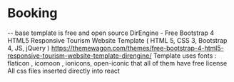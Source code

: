 # Booking
-- base template is free and open source
DirEngine - Free Bootstrap 4 HTML5 Responsive Tourism Website Template ( HTML 5, CSS 3, Bootstrap 4, JS, jQuery )
https://themewagon.com/themes/free-bootstrap-4-html5-responsive-tourism-website-template-direngine/
Template uses fonts : flaticon , icomoon , ionicons, open-iconic that all of them have free license
All css files inserted directly into react